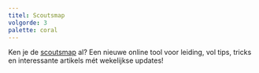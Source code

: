 ```yaml
---
titel: Scoutsmap
volgorde: 3
palette: coral
---
```


Ken je de [scoutsmap](https://scoutsmap.be) al? Een nieuwe online tool voor leiding, vol tips, tricks en interessante artikels mét wekelijkse updates!
